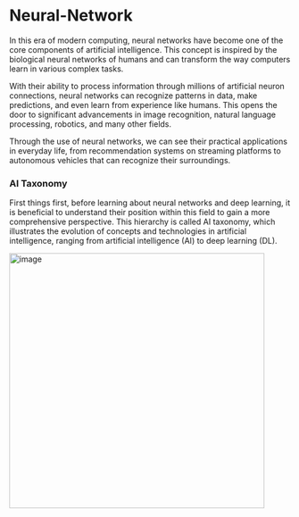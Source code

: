 # Neural-Network
In this era of modern computing, neural networks have become one of the core components of artificial intelligence. This concept is inspired by the biological neural networks of humans and can transform the way computers learn in various complex tasks.  

With their ability to process information through millions of artificial neuron connections, neural networks can recognize patterns in data, make predictions, and even learn from experience like humans. This opens the door to significant advancements in image recognition, natural language processing, robotics, and many other fields.  

Through the use of neural networks, we can see their practical applications in everyday life, from recommendation systems on streaming platforms to autonomous vehicles that can recognize their surroundings.  

### AI Taxonomy  
First things first, before learning about neural networks and deep learning, it is beneficial to understand their position within this field to gain a more comprehensive perspective. This hierarchy is called AI taxonomy, which illustrates the evolution of concepts and technologies in artificial intelligence, ranging from artificial intelligence (AI) to deep learning (DL).

<img width="457" alt="image" src="https://github.com/user-attachments/assets/f70a1f7f-bb0c-4714-bb93-4c8ca6a3e0f2" />

